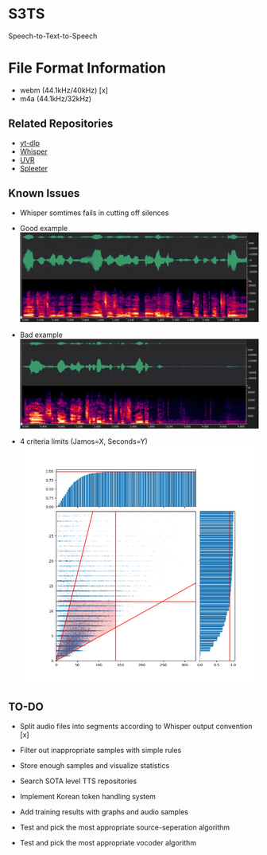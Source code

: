 # S3TS
Speech-to-Text-to-Speech

# File Format Information
* webm (44.1kHz/40kHz) [x]
* m4a (44.1kHz/32kHz)

## Related Repositories
* [yt-dlp](https://github.com/yt-dlp/yt-dlp)
* [Whisper](https://github.com/openai/whisper)
* [UVR](https://github.com/Anjok07/ultimatevocalremovergui)
* [Spleeter](https://github.com/deezer/spleeter)

## Known Issues
* Whisper somtimes fails in cutting off silences

* Good example
![](https://github.com/Joovvhan/S3TS/blob/main/png/good.png)

* Bad example
![](https://github.com/Joovvhan/S3TS/blob/main/png/bad.png)

* 4 criteria limits (Jamos=X, Seconds=Y)
![](https://github.com/Joovvhan/S3TS/blob/main/png/quad_limits.png)



## TO-DO
* Split audio files into segments according to Whisper output convention [x]
* Filter out inappropriate samples with simple rules
* Store enough samples and visualize statistics 
  
* Search SOTA level TTS repositories
* Implement Korean token handling system
* Add training results with graphs and audio samples
* Test and pick the most appropriate source-seperation algorithm
* Test and pick the most appropriate vocoder algorithm